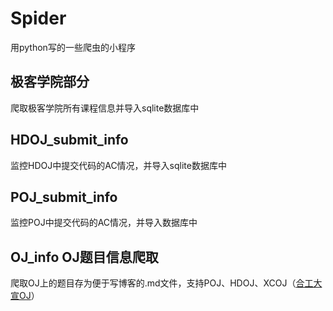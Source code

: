 # Spider
用python写的一些爬虫的小程序

## 极客学院部分

爬取极客学院所有课程信息并导入sqlite数据库中

## HDOJ_submit_info

监控HDOJ中提交代码的AC情况，并导入sqlite数据库中

## POJ_submit_info

监控POJ中提交代码的AC情况，并导入数据库中

## OJ_info  OJ题目信息爬取

爬取OJ上的题目存为便于写博客的.md文件，支持POJ、HDOJ、XCOJ（[合工大宣OJ](http://xcacm.hfut.edu.cn/problemset.php)）